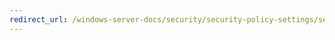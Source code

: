 ```yaml
---
redirect_url: /windows-server-docs/security/security-policy-settings/security-options/microsoft-network-server-digitally-sign-communications-always.md
---
```

